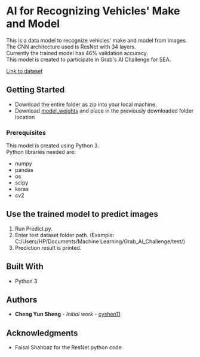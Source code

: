 # AI for Recognizing Vehicles' Make and Model

This is a data model to recognize vehicles' make and model from images.\
The CNN architecture used is ResNet with 34 layers.\
Currently the trained model has 46% validation accuracy.\
This model is created to participate in Grab's AI Challenge for SEA.

[Link to dataset](https://ai.stanford.edu/~jkrause/cars/car_dataset.html)

## Getting Started

- Download the entire folder as zip into your local machine.
- Download [model_weights](https://drive.google.com/open?id=1bAsH38O1aY5oWb_GBKGUtHa4Vztj4Jkt) and place in the previously downloaded folder location

### Prerequisites

This model is created using Python 3.\
Python libraries needed are:
- numpy
- pandas
- os
- scipy
- keras
- cv2

## Use the trained model to predict images

1. Run Predict.py.
2. Enter test dataset folder path. (Example: C:/Users/HP/Documents/Machine Learning/Grab_AI_Challenge/test/)
3. Prediction result is printed.

## Built With

* Python 3

## Authors

* **Cheng Yun Sheng** - *Initial work* - [cyshen11](https://github.com/cyshen11)

## Acknowledgments

* Faisal Shahbaz for the ResNet python code.

